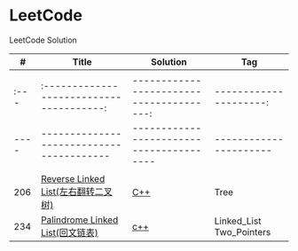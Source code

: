 # LeetCode
LeetCode Solution

| #    | Title | Solution | Tag  |
| ---- | ----- | -------- | ---- |
|      |       |          |      |
| :--- | :--------------------------------------: | ---------------------------------------: | ---------------------: |
| ---- | ---------------------------------------- | ---------------------------------------- | ---------------------- |
|      |                                          |                                          |                        |
| 206    | [Reverse Linked List(左右翻转二叉树)](https://leetcode.com/problems/reverse-linked-list/) | [C++](https://github.com/ch-oak/leetcode_res/blob/master/leetcode_easy/206.%20Reverse%20Linked%20List/206.%20Reverse%20Linked%20List.cpp)|Tree
|234     | [Palindrome Linked List(回文链表)](https://leetcode.com/problems/palindrome-linked-list/)|[c++](https://github.com/ch-oak/leetcode_res/blob/master/leetcode_easy/234.%20Palindrome%20Linked%20List/234.%20Palindrome%20Linked%20List.cpp)|Linked_List Two_Pointers

